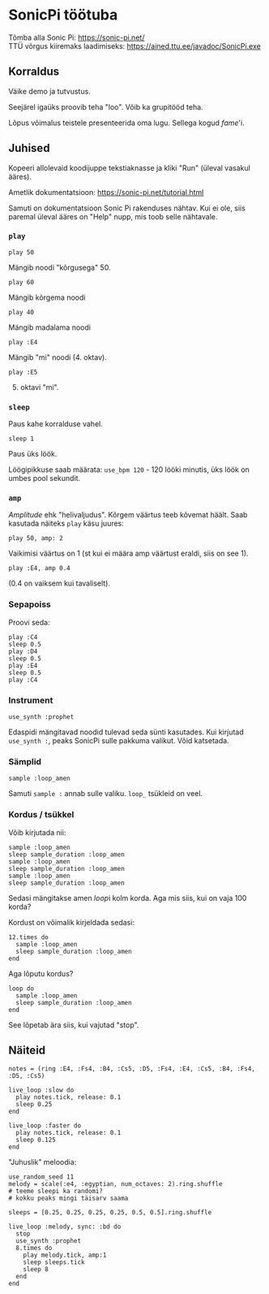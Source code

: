 # SonicPi töötuba

Tõmba alla Sonic Pi: https://sonic-pi.net/  
TTÜ võrgus kiiremaks laadimiseks: https://ained.ttu.ee/javadoc/SonicPi.exe


## Korraldus

Väike demo ja tutvustus.

Seejärel igaüks proovib teha "loo". Võib ka grupitööd teha.

Lõpus võimalus teistele presenteerida oma lugu. Sellega kogud *fame*'i.


## Juhised

Kopeeri allolevaid koodijuppe tekstiaknasse ja kliki "Run" (üleval vasakul ääres).

Ametlik dokumentatsioon: https://sonic-pi.net/tutorial.html

Samuti on dokumentatsioon Sonic Pi rakenduses nähtav. Kui ei ole, siis paremal üleval ääres on "Help" nupp, mis toob selle nähtavale.

### `play`

`play 50`

Mängib noodi "kõrgusega" 50.

`play 60`

Mängib kõrgema noodi

`play 40`

Mängib madalama noodi

`play :E4`

Mängib "mi" noodi (4. oktav).

`play :E5`

5. oktavi "mi".

### `sleep`

Paus kahe korralduse vahel.

`sleep 1`

Paus üks löök.

Löögipikkuse saab määrata: `use_bpm 120` - 120 lööki minutis, üks löök on umbes pool sekundit.

### `amp`

*Amplitude* ehk "helivaljudus". Kõrgem väärtus teeb kõvemat häält. Saab kasutada näiteks `play` käsu juures:

`play 50, amp: 2`

Vaikimisi väärtus on 1 (st kui ei määra amp väärtust eraldi, siis on see 1).

`play :E4, amp 0.4`

(0.4 on vaiksem kui tavaliselt).

### Sepapoiss

Proovi seda:

```
play :C4
sleep 0.5
play :D4
sleep 0.5
play :E4
sleep 0.5
play :C4
```

### Instrument

`use_synth :prophet`

Edaspidi mängitavad noodid tulevad seda sünti kasutades. Kui kirjutad `use_synth :`, peaks SonicPi sulle pakkuma valikut. Võid katsetada.

### Sämplid

`sample :loop_amen`

Samuti `sample :` annab sulle valiku. `loop_` tsükleid on veel.

### Kordus / tsükkel

Võib kirjutada nii:

```
sample :loop_amen
sleep sample_duration :loop_amen
sample :loop_amen
sleep sample_duration :loop_amen
sample :loop_amen
sleep sample_duration :loop_amen
```
Sedasi mängitakse amen *loop*i kolm korda. Aga mis siis, kui on vaja 100 korda?

Kordust on võimalik kirjeldada sedasi:

```
12.times do
  sample :loop_amen
  sleep sample_duration :loop_amen
end
```

Aga lõputu kordus?

```
loop do
  sample :loop_amen
  sleep sample_duration :loop_amen
end
```

See lõpetab ära siis, kui vajutad "stop".


## Näiteid

```
notes = (ring :E4, :Fs4, :B4, :Cs5, :D5, :Fs4, :E4, :Cs5, :B4, :Fs4, :D5, :Cs5)

live_loop :slow do
  play notes.tick, release: 0.1
  sleep 0.25
end

live_loop :faster do
  play notes.tick, release: 0.1
  sleep 0.125
end
```

"Juhuslik" meloodia:

```
use_random_seed 11
melody = scale(:e4, :egyptian, num_octaves: 2).ring.shuffle
# teeme sleepi ka randomi?
# kokku peaks mingi täisarv saama

sleeps = [0.25, 0.25, 0.25, 0.25, 0.5, 0.5].ring.shuffle

live_loop :melody, sync: :bd do
  stop
  use_synth :prophet
  8.times do
    play melody.tick, amp:1
    sleep sleeps.tick
    sleep 8
  end
end
```
